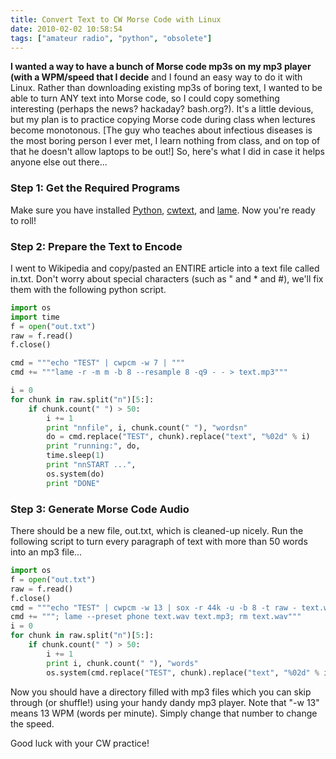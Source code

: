 ```yaml
---
title: Convert Text to CW Morse Code with Linux
date: 2010-02-02 10:58:54
tags: ["amateur radio", "python", "obsolete"]
---
```




__I wanted a way to have a bunch of Morse code mp3s on my mp3 player (with a WPM/speed that I decide__ and I found an easy way to do it with Linux. Rather than downloading existing mp3s of boring text, I wanted to be able to turn ANY text into Morse code, so I could copy something interesting (perhaps the news? hackaday? bash.org?). It's a little devious, but my plan is to practice copying Morse code during class when lectures become monotonous. \[The guy who teaches about infectious diseases is the most boring person I ever met, I learn nothing from class, and on top of that he doesn't allow laptops to be out!\] So, here's what I did in case it helps anyone else out there...

### Step 1: Get the Required Programs

Make sure you have installed [Python](http://www.Python.org), [cwtext](http://cwtext.sourceforge.net/), and [lame](http://lame.sourceforge.net/). Now you're ready to roll!

### Step 2: Prepare the Text to Encode

I went to Wikipedia and copy/pasted an ENTIRE article into a text file called in.txt. Don't worry about special characters (such as " and \* and \#), we'll fix them with the following python script.

```python
import os
import time
f = open("out.txt")
raw = f.read()
f.close()

cmd = """echo "TEST" | cwpcm -w 7 | """
cmd += """lame -r -m m -b 8 --resample 8 -q9 - - > text.mp3"""

i = 0
for chunk in raw.split("n")[5:]:
    if chunk.count(" ") > 50:
        i += 1
        print "nnfile", i, chunk.count(" "), "wordsn"
        do = cmd.replace("TEST", chunk).replace("text", "%02d" % i)
        print "running:", do,
        time.sleep(1)
        print "nnSTART ...",
        os.system(do)
        print "DONE"
```

### Step 3: Generate Morse Code Audio

There should be a new file, out.txt, which is cleaned-up nicely. Run the following script to turn every paragraph of text with more than 50 words into an mp3 file...

```python
import os
f = open("out.txt")
raw = f.read()
f.close()
cmd = """echo "TEST" | cwpcm -w 13 | sox -r 44k -u -b 8 -t raw - text.wav"""
cmd += """; lame --preset phone text.wav text.mp3; rm text.wav"""
i = 0
for chunk in raw.split("n")[5:]:
    if chunk.count(" ") > 50:
        i += 1
        print i, chunk.count(" "), "words"
        os.system(cmd.replace("TEST", chunk).replace("text", "%02d" % i))
```

Now you should have a directory filled with mp3 files which you can skip through (or shuffle!) using your handy dandy mp3 player. Note that "-w 13" means 13 WPM (words per minute). Simply change that number to change the speed.

Good luck with your CW practice!

